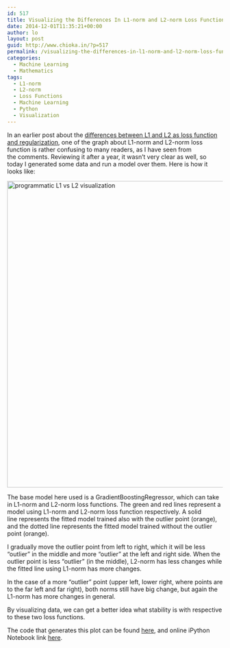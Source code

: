 ```yaml
---
id: 517
title: Visualizing the Differences In L1-norm and L2-norm Loss Function
date: 2014-12-01T11:35:21+00:00
author: lo
layout: post
guid: http://www.chioka.in/?p=517
permalink: /visualizing-the-differences-in-l1-norm-and-l2-norm-loss-function/
categories:
  - Machine Learning
  - Mathematics
tags:
  - L1-norm
  - L2-norm
  - Loss Functions
  - Machine Learning
  - Python
  - Visualization
---
```

In an earlier post about the <a href="www.chioka.in/differences-between-l1-and-l2-as-loss-function-and-regularization/" target="_blank">differences between L1 and L2 as loss function and regularization</a>, one of the graph about L1-norm and L2-norm loss function is rather confusing to many readers, as I have seen from the comments. Reviewing it after a year, it wasn&#8217;t very clear as well, so today I generated some data and run a model over them. Here is how it looks like:

[<img class="aligncenter size-full wp-image-515" src="http://www.chioka.in/wp-content/uploads/2013/12/programmatic-L1-vs-L2-visualization.png" alt="programmatic L1 vs L2 visualization" width="1096" height="716" srcset="http://ckieric.webfactional.com/wp-content/uploads/2013/12/programmatic-L1-vs-L2-visualization.png 1096w, http://ckieric.webfactional.com/wp-content/uploads/2013/12/programmatic-L1-vs-L2-visualization-580x378.png 580w, http://ckieric.webfactional.com/wp-content/uploads/2013/12/programmatic-L1-vs-L2-visualization-940x614.png 940w, http://ckieric.webfactional.com/wp-content/uploads/2013/12/programmatic-L1-vs-L2-visualization-624x407.png 624w" sizes="(max-width: 1096px) 100vw, 1096px" />](http://www.chioka.in/wp-content/uploads/2013/12/programmatic-L1-vs-L2-visualization.png)

The base model here used is a GradientBoostingRegressor, which can take in L1-norm and L2-norm loss functions. The green and red lines represent a model using L1-norm and L2-norm loss function respectively. A solid line represents the fitted model trained also with the outlier point (orange), and the dotted line represents the fitted model trained without the outlier point (orange).

I gradually move the outlier point from left to right, which it will be less “outlier” in the middle and more “outlier” at the left and right side. When the outlier point is less “outlier” (in the middle), L2-norm has less changes while the fitted line using L1-norm has more changes.

In the case of a more “outlier” point (upper left, lower right, where points are to the far left and far right), both norms still have big change, but again the L1-norm has more changes in general.

By visualizing data, we can get a better idea what stability is with respective to these two loss functions.

The code that generates this plot can be found <a href="https://github.com/log0/l1_and_l2_loss_function" target="_blank">here</a>, and online iPython Notebook link <a href="http://nbviewer.ipython.org/github/log0/l1_and_l2_loss_function/blob/master/Validating%20Stability.ipynb" target="_blank">here</a>.